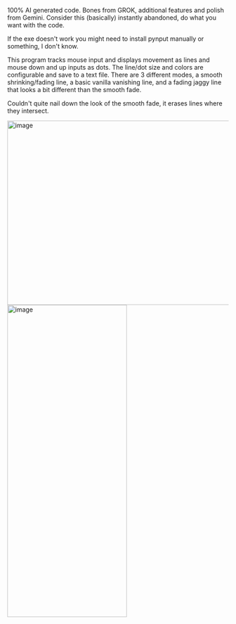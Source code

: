 100% AI generated code.  Bones from GROK, additional features and polish from Gemini.  Consider this (basically) instantly abandoned, do what you want with the code.

If the exe doesn't work you might need to install pynput manually or something, I don't know.

This program tracks mouse input and displays movement as lines and mouse down and up inputs as dots.  The line/dot size and colors are configurable and save to a text file.  There are 3 different modes, a smooth shrinking/fading line, a basic vanilla vanishing line, and a fading jaggy line that looks a bit different than the smooth fade.

Couldn't quite nail down the look of the smooth fade, it erases lines where they intersect.

<img width="768" height="419" alt="image" src="https://github.com/user-attachments/assets/86e46593-7147-458d-8eb7-168aaf5d7e8c" />
<img width="272" height="710" alt="image" src="https://github.com/user-attachments/assets/7066a654-05ca-412e-b907-7bdc93485b7d" />
